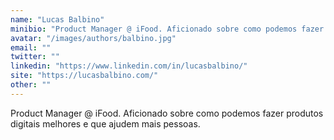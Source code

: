 ```yaml
---
name: "Lucas Balbino"
minibio: "Product Manager @ iFood. Aficionado sobre como podemos fazer produtos digitais melhores e que ajudem mais pessoas."
avatar: "/images/authors/balbino.jpg"
email: ""
twitter: ""
linkedin: "https://www.linkedin.com/in/lucasbalbino/"
site: "https://lucasbalbino.com/"
other: ""
---
```


Product Manager @ iFood. Aficionado sobre como podemos fazer produtos digitais melhores e que ajudem mais pessoas.


